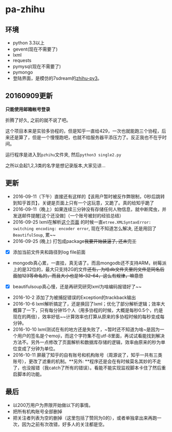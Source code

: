 # pa-zhihu

## 环境

 - python 3.3以上
 - gevent(现在不需要了)
 - lxml
 - requests
 - pymysql(现在不需要了)
 - pymongo
 - 登陆界面，是模仿的7sdream的[zhihu-py3](https://github.com/7sDream/zhihu-py3)。

## 20160909更新

**只能使用邮箱帐号登录**

折腾了好久, 之前的就不说了吧。

这个项目本来是实验多协程的，但是知乎一直给429，一次也就能跑三个协程，后来还是算了，但是一个慢慢跑吧，也就不给服务器平添压力了。反正我也不在乎时间。

运行程序是进入到`pzhihu`文件夹, 然后`python3 single2.py`

之所以会起1,2,3类的名字是想记录版本,大家见谅...


## 更新

- 2016-09-11（下午）直接还有这样的【该用户暂时被反作弊限制，0秒后跳转到知乎首页】，关键是页面上只有一个这玩意，又跪了。真的给知乎跪了
- 2016-09-11（晚上）如果连续三分钟没有存储任何人物信息，就中断爬虫，并发送邮件提醒[这个还没做]（一个账号被封的经验总结）
- 2016-09-25 lxml在解析[这个页面](https://www.zhihu.com/people/光明) 的时候一直`etree.XMLSyntaxError: switching encoding: encoder error`, 现在不知道怎么解决, 还是用回了`BeautifulSoup`, 累~~
- 2016-09-25 (晚上) 打包成package~~我要开始装逼了, 还未完工~~
- [x] 添加当前文件夹和路径到log file前面
- mongodb真心累，一直挂，真无语了。而且mongodb还不支持ARM，树莓派上的是32位的，最大只支持2G的文件~~还有，为啥db文件夹里的文件是同名后面加123等命名的，而且大小也是16-32-64，这么有规律，嘛意思~~
- [x] beautifulsoup真心慢，还是再研究研究lxml为啥编码报错好了~~
- 2016-10-2 添加了为被捕捉错误的Exception的trackback输出
- 2016-10-6 lxml解析搞定了，还是换回了lxml；优化了部分解析逻辑；效率大概算了一下，只有每分钟15个人（用多协程的时候，大概是每秒0.5个，约是现在的两倍），效率好低~~计算效率也打算从原来的多协程时候的每秒变成每分钟。
- 2016-10-10 lxml测试在有的地方还是失败了，~暂时还不知道为啥~是因为一个用户的签名是个emoji，而这个字符集不在utf-8里面，再试试看能找到解决方法不。另外一点修改了页面解析和数据库存储的逻辑，效率由原来的秒为单位变成了分钟为单位。
- 2016-10-11 屏蔽了知乎的自有账号和机构账号（周源说了，知乎一共有三类账号），更改了滤重的机制。**另外: **程序还是会在有时候莫名其妙的不走了，也没报错（我catch了所有的错误）。看能不能实现监视脚本卡住了然后重启脚本的功能。
## 最后

- 以200万用户为界限开始做以下的事情。
- 把所有机构账号全部删掉
- 把关注者列表为空的删掉（这里包括了赞同为0的），或者单独拿出来再跑一次，因为之前有次改错，好多人的关注都是空。

